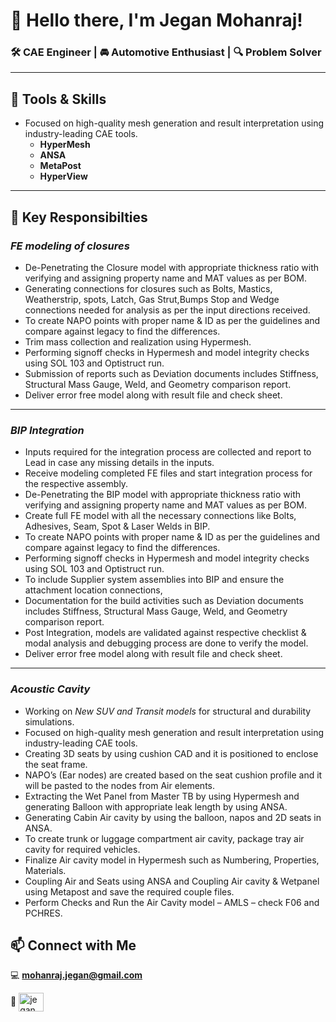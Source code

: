 # 👋 Hello there, I'm Jegan Mohanraj!

### 🛠️ CAE Engineer | 🚘 Automotive Enthusiast | 🔍 Problem Solver

---

## 🔧 Tools & Skills
- Focused on high-quality mesh generation and result interpretation using industry-leading CAE tools.
   - **HyperMesh**
   - **ANSA**
   - **MetaPost**
   - **HyperView**

---

## 🚀 Key Responsibilties
### *FE modeling of closures*

- De-Penetrating the Closure model with appropriate thickness ratio with verifying and assigning property name and MAT values as per BOM.
- Generating connections for closures such as Bolts, Mastics, Weatherstrip, spots, Latch, Gas Strut,Bumps Stop and Wedge connections needed for analysis as per the input directions received.
- To create NAPO points with proper name & ID as per the guidelines and compare against legacy to find the differences.
- Trim mass collection and realization using Hypermesh.
- Performing signoff checks in Hypermesh and model integrity checks using SOL 103 and Optistruct run.
- Submission of reports such as Deviation documents includes Stiffness, Structural Mass Gauge, Weld, and Geometry comparison report.
- Deliver error free model along with result file and check sheet.

---

### *BIP Integration*

- Inputs required for the integration process are collected and report to Lead in case any missing details in the inputs.
- Receive modeling completed FE files and start integration process for the respective assembly.
- De-Penetrating the BIP model with appropriate thickness ratio with verifying and assigning property name and MAT values as per BOM.
- Create full FE model with all the necessary connections like Bolts, Adhesives, Seam, Spot & Laser Welds in BIP.
- To create NAPO points with proper name & ID as per the guidelines and compare against legacy to find the differences.
- Performing signoff checks in Hypermesh and model integrity checks using SOL 103 and Optistruct run.
- To include Supplier system assemblies into BIP and ensure the attachment location connections,
- Documentation for the build activities such as Deviation documents includes Stiffness, Structural Mass Gauge, Weld, and Geometry comparison report.
- Post Integration, models are validated against respective checklist & modal analysis and debugging process are done to verify the model.
- Deliver error free model along with result file and check sheet.

---

### *Acoustic Cavity*

- Working on *New SUV and Transit models* for structural and durability simulations.
- Focused on high-quality mesh generation and result interpretation using industry-leading CAE tools.
- Creating 3D seats by using cushion CAD and it is positioned to enclose the seat frame.
- NAPO’s (Ear nodes) are created based on the seat cushion profile and it will be pasted to the nodes from Air elements.
- Extracting the Wet Panel from Master TB by using Hypermesh and generating Balloon with appropriate leak length by using ANSA.
- Generating Cabin Air cavity by using the balloon, napos and 2D seats in ANSA.
- To create trunk or luggage compartment air cavity, package tray air cavity for required vehicles.
- Finalize Air cavity model in Hypermesh such as Numbering, Properties, Materials.
- Coupling Air and Seats using ANSA and Coupling Air cavity & Wetpanel using Metapost and save the required couple files.
- Perform Checks and Run the Air Cavity model – AMLS – check F06 and PCHRES.


## 📫 Connect with Me
:computer: **mohanraj.jegan@gmail.com**
  
:calling: <a href="https://linkedin.com/in/jegan mohanraj" target="blank"><img align="center" src="https://raw.githubusercontent.com/rahuldkjain/github-profile-readme-generator/master/src/images/icons/Social/linked-in-alt.svg" alt="jegan mohanraj" height="30" width="40" /></a>

